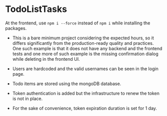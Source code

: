 # TodoListTasks

At the frontend, use `npm i --force` instead of `npm i` while installing the packages.

- This is a bare minimum project considering the expected hours, so it differs significantly from the production-ready quality and practices. One such example is that it does not have any backend and the frontend tests and one more of such example is the missing confirmation dialog while deleting in the frontend UI. 

- Users are hardcoded and the valid usernames can be seen in the login page.

- Todo items are stored using the mongoDB database.

- Token authentication is added but the infrastructure to renew the token is not in place.

- For the sake of convenience, token expiration duration is set for 1 day.
